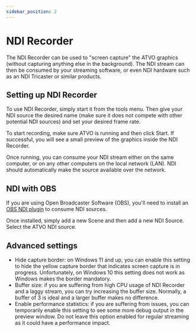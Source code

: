```yaml
---
sidebar_position: 2
---
```


# NDI Recorder

The NDI Recorder can be used to "screen capture" the ATVO graphics (without capturing anything else in the background). The NDI stream can then be consumed by your streaming software, or even NDI hardware such as an NDI Tricaster or similar products.

## Setting up NDI Recorder
To use NDI Recorder, simply start it from the tools menu. Then give your NDI source the desired name (make sure it does not compete with other potential NDI sources) and set your desired frame rate.

To start recording, make sure ATVO is running and then click Start. If successful, you will see a small preview of the graphics inside the NDI Recorder.

Once running, you can consume your NDI stream either on the same computer, or on any other computers on the local network (LAN). NDI should automatically make the source available over the network.

## NDI with OBS
If you are using Open Broadcaster Software (OBS), you'll need to install an [OBS NDI plugin](https://obsproject.com/forum/resources/obs-ndi-newtek-ndi%E2%84%A2-integration-into-obs-studio.528/) to consume NDI sources.

Once installed, simply add a new Scene and then add a new NDI Source. Select the ATVO NDI source.

## Advanced settings

* Hide capture border: on Windows 11 and up, you can enable this setting to hide the yellow capture border that indicates screen capture is in progress. Unfortunately, on Windows 10 this setting does not work as Windows makes the border mandatory.
* Buffer size: if you are suffering from high CPU usage of NDI Recorder and a laggy stream, you can try increasing the buffer size. Normally, a buffer of 3 is ideal and a larger buffer makes no difference.
* Enable performance statistics: if you are suffering from issues, you can temporarily enable this setting to see some more debug output in the preview window. Do not leave this option enabled for regular streaming as it could have a performance impact.